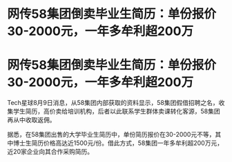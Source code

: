 # 网传58集团倒卖毕业生简历：单份报价30-2000元，一年多牟利超200万

# 网传58集团倒卖毕业生简历：单份报价30-2000元，一年多牟利超200万

Tech星球8月9日消息，从58集团内部获取的资料显示，58集团假借招聘之名，收集学生简历，高价卖给培训机构，后者以此联系学生群体卖课转化客源，58集团再从中收取返佣。

据悉，在58集团出售的大学毕业生简历中，单份简历报价在30-2000元不等，其中博士生简历价格高达近1500元/份。借此方式，58集团一年多牟利超200万元，近20家企业向其合作采购简历。

